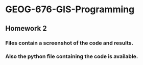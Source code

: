 # GEOG-676-GIS-Programming

## Homework 2

### Files contain a screenshot of the code and results.
### Also the python file containing the code is available.
